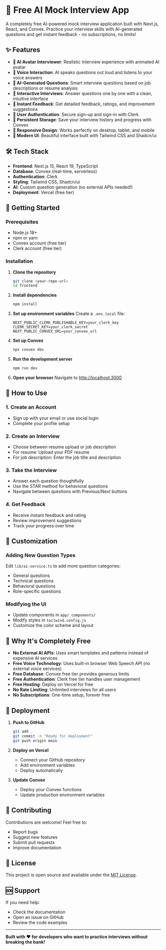 # 🚀 Free AI Mock Interview App

A completely free AI-powered mock interview application built with Next.js, React, and Convex. Practice your interview skills with AI-generated questions and get instant feedback - no subscriptions, no limits!

## ✨ Features

- **🤖 AI Avatar Interviewer**: Realistic interview experience with animated AI avatar
- **🎤 Voice Interaction**: AI speaks questions out loud and listens to your voice answers
- **🎯 AI-Generated Questions**: Smart interview questions based on job descriptions or resume analysis
- **📝 Interactive Interviews**: Answer questions one by one with a clean, intuitive interface
- **🎉 Instant Feedback**: Get detailed feedback, ratings, and improvement suggestions
- **🔐 User Authentication**: Secure sign-up and sign-in with Clerk
- **💾 Persistent Storage**: Save your interview history and progress with Convex
- **📱 Responsive Design**: Works perfectly on desktop, tablet, and mobile
- **🎨 Modern UI**: Beautiful interface built with Tailwind CSS and Shadcn/ui

## 🛠️ Tech Stack

- **Frontend**: Next.js 15, React 19, TypeScript
- **Database**: Convex (real-time, serverless)
- **Authentication**: Clerk
- **Styling**: Tailwind CSS, Shadcn/ui
- **AI**: Custom question generation (no external APIs needed!)
- **Deployment**: Vercel (free tier)

## 🚀 Getting Started

### Prerequisites

- Node.js 18+ 
- npm or yarn
- Convex account (free tier)
- Clerk account (free tier)

### Installation

1. **Clone the repository**
   ```bash
   git clone <your-repo-url>
   cd frontend
   ```

2. **Install dependencies**
   ```bash
   npm install
   ```

3. **Set up environment variables**
   Create a `.env.local` file:
   ```env
   NEXT_PUBLIC_CLERK_PUBLISHABLE_KEY=your_clerk_key
   CLERK_SECRET_KEY=your_clerk_secret
   NEXT_PUBLIC_CONVEX_URL=your_convex_url
   ```

4. **Set up Convex**
   ```bash
   npx convex dev
   ```

5. **Run the development server**
   ```bash
   npm run dev
   ```

6. **Open your browser**
   Navigate to [http://localhost:3000](http://localhost:3000)

## 📖 How to Use

### 1. Create an Account
- Sign up with your email or use social login
- Complete your profile setup

### 2. Create an Interview
- Choose between resume upload or job description
- For resume: Upload your PDF resume
- For job description: Enter the job title and description

### 3. Take the Interview
- Answer each question thoughtfully
- Use the STAR method for behavioral questions
- Navigate between questions with Previous/Next buttons

### 4. Get Feedback
- Receive instant feedback and rating
- Review improvement suggestions
- Track your progress over time

## 🔧 Customization

### Adding New Question Types
Edit `lib/ai-service.ts` to add more question categories:
- General questions
- Technical questions  
- Behavioral questions
- Role-specific questions

### Modifying the UI
- Update components in `app/_components/`
- Modify styles in `tailwind.config.js`
- Customize the color scheme and layout

## 🌟 Why It's Completely Free

- **No External AI APIs**: Uses smart templates and patterns instead of expensive AI services
- **Free Voice Technology**: Uses built-in browser Web Speech API (no external voice services)
- **Free Database**: Convex free tier provides generous limits
- **Free Authentication**: Clerk free tier handles user management
- **Free Hosting**: Deploy on Vercel for free
- **No Rate Limiting**: Unlimited interviews for all users
- **No Subscriptions**: One-time setup, forever free

## 🚀 Deployment

1. **Push to GitHub**
   ```bash
   git add .
   git commit -m "Ready for deployment"
   git push origin main
   ```

2. **Deploy on Vercel**
   - Connect your GitHub repository
   - Add environment variables
   - Deploy automatically

3. **Update Convex**
   - Deploy your Convex functions
   - Update production environment variables

## 🤝 Contributing

Contributions are welcome! Feel free to:
- Report bugs
- Suggest new features
- Submit pull requests
- Improve documentation

## 📄 License

This project is open source and available under the [MIT License](LICENSE).

## 🆘 Support

If you need help:
- Check the documentation
- Open an issue on GitHub
- Review the code examples

---

**Built with ❤️ for developers who want to practice interviews without breaking the bank!**
